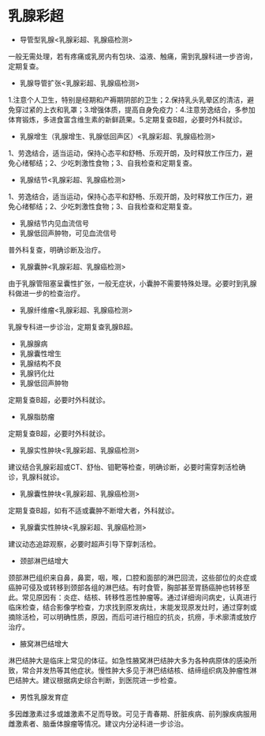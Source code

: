 # 乳腺彩超

+ 导管型乳腺<乳腺彩超、乳腺癌检测>

一般无需处理，若有疼痛或乳房内有包块、溢液、触痛，需到乳腺科进一步咨询，定期复查。

+ 乳腺导管扩张<乳腺彩超、乳腺癌检测>

1.注意个人卫生，特别是经期和产褥期阴部的卫生；2.保持乳头乳晕区的清洁，避免穿过紧的上衣和乳罩；3.增强体质，提高自身免疫力：4.注意劳逸结合，多参加体育锻炼，多进食富含维生素的新鲜蔬果。5.定期复查B超，必要时外科就诊。

+ 乳腺增生（乳腺增生、乳腺低回声区）<乳腺彩超、乳腺癌检测>

1、劳逸结合，适当运动，保持心态平和舒畅、乐观开朗，及时释放工作压力，避免心绪郁结；2、少吃刺激性食物；3、自我检查和定期复查。

+ 乳腺结节<乳腺彩超、乳腺癌检测>

1、劳逸结合，适当运动，保持心态平和舒畅、乐观开朗，及时释放工作压力，避免心绪郁结；2、少吃刺激性食物；3、自我检查和定期复查。

+ 乳腺结节内见血流信号
+ 乳腺低回声肿物，可见血流信号

普外科复查，明确诊断及治疗。

+ 乳腺囊肿<乳腺彩超、乳腺癌检测>

由于乳腺管阻塞呈囊性扩张，一般无症状，小囊肿不需要特殊处理。必要时到乳腺科做进一步的检查治疗。

+ 乳腺纤维瘤<乳腺彩超、乳腺癌检测>

乳腺专科进一步诊治，定期复查乳腺B超。

+ 乳腺腺病
+ 乳腺囊性增生
+ 乳腺结构不良
+ 乳腺钙化灶
+ 乳腺低回声肿物

定期复查B超，必要时外科就诊。

+ 乳腺脂肪瘤

定期复查B超，必要时外科就诊。

+ 乳腺实性肿块<乳腺彩超、乳腺癌检测>

建议结合乳腺彩超或CT、舒怡、钼靶等检查，明确诊断，必要时需穿刺活检确诊，乳腺科就诊。

+ 乳腺囊性肿块<乳腺彩超、乳腺癌检测>

定期复查B超，如有不适或囊肿不断增大者，外科就诊。

+ 乳腺囊实性肿块<乳腺彩超、乳腺癌检测>

建议动态追踪观察，必要时超声引导下穿刺活检。

+ 颈部淋巴结增大

颈部淋巴组织来自鼻，鼻窦，咽，喉，口腔和面部的淋巴回流，这些部位的炎症或癌肿可侵及或转移到颈部各组的淋巴结。有时食管，胸部甚至胃肠癌肿也转移至此。常见原因有：炎症、结核、转移性恶性肿瘤等。通过详细询问病史，认真进行临床检查，结合影像学检查，力求找到原发病灶，末能发现原发灶时，通过穿刺或摘除活检，可以明确性质，原因，而后可进行相应的抗炎，抗痨，手术廓清或放疗治疗。

+ 腋窝淋巴结增大

淋巴结肿大是临床上常见的体征。如急性腋窝淋巴结肿大多为各种病原体的感染所致，常合并发热等其他症状。慢性肿大多见于淋巴结结核、结缔组织病及肿瘤性淋巴结肿大。建议根据病史综合判断，到医院进一步检查。

+ 男性乳腺发育症

多因雌激素过多或雄激素不足而导致。可见于青春期、肝脏疾病、前列腺疾病服用雌激素者、脑垂体腺瘤等情况。建议内分泌科进一步诊治。
